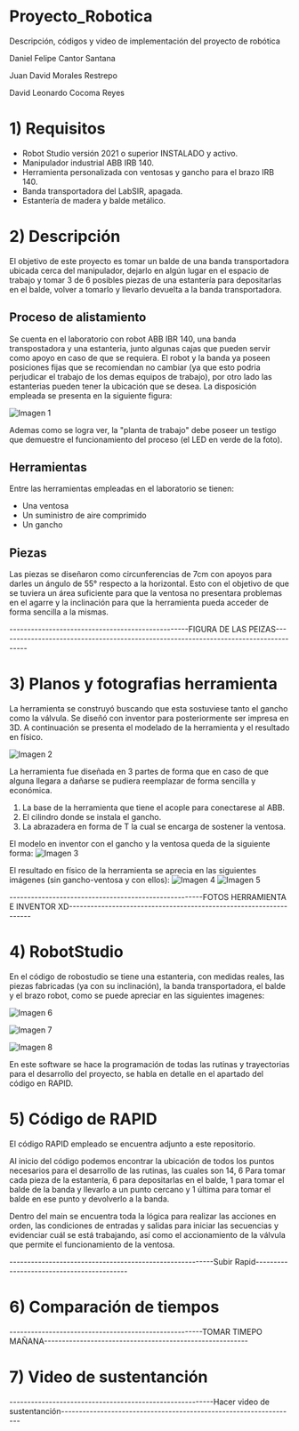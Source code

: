 # Proyecto_Robotica
Descripción, códigos y video de implementación del proyecto de robótica 


Daniel Felipe Cantor Santana

Juan David Morales Restrepo

David Leonardo Cocoma Reyes 

# 1) Requisitos

- Robot Studio versión 2021 o superior INSTALADO y activo.
- Manipulador industrial ABB IRB 140.
- Herramienta personalizada con ventosas y gancho para el brazo IRB 140.
- Banda transportadora del LabSIR, apagada.
- Estantería de madera y balde metálico.

# 2) Descripción

El objetivo de este proyecto es tomar un balde de una banda transportadora ubicada cerca del manipulador, dejarlo en algún lugar en el espacio de trabajo y tomar 3 de 6 posibles piezas de una estantería para depositarlas en el balde, volver a tomarlo y llevarlo devuelta a la banda transportadora.

## Proceso de alistamiento
Se cuenta en el laboratorio con robot ABB IBR 140, una banda transpostadora y una estanteria, junto algunas cajas que pueden servir como apoyo en caso de que se requiera. El robot y la banda ya poseen posiciones fijas que se recomiendan no cambiar (ya que esto podria perjudicar el trabajo de los demas equipos de trabajo), por otro lado las estanterias pueden tener la ubicación que se desea. La disposición empleada se presenta en la siguiente figura:

![Imagen 1](https://github.com/Robotica-2022-I/Proyecto_Robotica/blob/main/Imagenes%20proyecto/Brazo%20armado.jpg)

Ademas como se logra ver, la "planta de trabajo" debe poseer un testigo que demuestre el funcionamiento del proceso (el LED en verde de la foto).

## Herramientas
Entre las herramientas empleadas en el laboratorio se tienen:

  - Una ventosa
  - Un suministro de aire comprimido
  - Un gancho

## Piezas
Las piezas se diseñaron como circunferencias de 7cm con apoyos para darles un ángulo de 55° respecto a la horizontal. Esto con el objetivo de que se tuviera un área suficiente para que la ventosa no presentara problemas en el agarre y la inclinación para que la herramienta pueda acceder de forma sencilla a la mismas.

--------------------------------------------------FIGURA DE LAS PEIZAS--------------------------------------------------------------------------------------

# 3) Planos y fotografias herramienta
La herramienta se construyó buscando que esta sostuviese tanto el gancho como la válvula. Se diseñó con inventor para posteriormente ser impresa en 3D. A continuación se presenta el modelado de la herramienta y el resultado en físico.

![Imagen 2](https://github.com/Robotica-2022-I/Proyecto_Robotica/blob/main/Imagenes%20proyecto/medidaspng.png)

La herramienta fue diseñada en 3 partes de forma que en caso de que alguna llegara a dañarse se pudiera reemplazar de forma sencilla y económica. 
1. La base de la herramienta que tiene el acople para conectarese al ABB.
2. El cilindro donde se instala el gancho.
3. La abrazadera en forma de T la cual se encarga de sostener la ventosa.

El modelo en inventor con el gancho y la ventosa queda de la siguiente forma:
![Imagen 3](https://github.com/Robotica-2022-I/Proyecto_Robotica/blob/main/Imagenes%20proyecto/ensamble.png)

El resultado en físico de la herramienta se aprecia en las siguientes imágenes (sin gancho-ventosa y con ellos):
![Imagen 4](https://github.com/Robotica-2022-I/Proyecto_Robotica/blob/main/Imagenes%20proyecto/Herramienta%20en%20físico.jpg)
![Imagen 5](https://github.com/Robotica-2022-I/Proyecto_Robotica/blob/main/Imagenes%20proyecto/Herramienta_gancho.jpg)




------------------------------------------------------FOTOS HERRAMIENTA E INVENTOR XD-------------------------------------------------------------------

# 4) RobotStudio
En el código de robostudio se tiene una estanteria, con medidas reales, las piezas fabricadas (ya con su inclinación), la banda transportadora, el balde y el brazo robot, como se puede apreciar en las siguientes imagenes:

![Imagen 6](https://github.com/Robotica-2022-I/Proyecto_Robotica/blob/main/Imagenes%20proyecto/inventor.png)

![Imagen 7](https://github.com/Robotica-2022-I/Proyecto_Robotica/blob/main/Imagenes%20proyecto/estanteria.png)

![Imagen 8](https://github.com/Robotica-2022-I/Proyecto_Robotica/blob/main/Imagenes%20proyecto/banda.png)

En este software se hace la programación de todas las rutinas y trayectorias para el desarrollo del proyecto, se habla en detalle en el apartado del código en RAPID.

# 5) Código de RAPID
El código RAPID empleado se encuentra adjunto a este repositorio. 

Al inicio del código podemos encontrar la ubicación de todos los puntos necesarios para el desarrollo de las rutinas, las cuales son 14, 6 Para tomar cada pieza de la estantería, 6 para depositarlas en el balde, 1 para tomar el balde de la banda y llevarlo a un punto cercano y 1 última para tomar el balde en ese punto y devolverlo a la banda.

Dentro del main se encuentra toda la lógica para realizar las acciones en orden, las condiciones de entradas y salidas para iniciar las secuencias y evidenciar cuál se está trabajando, así como el accionamiento de la válvula que permite el funcionamiento de la ventosa.

---------------------------------------------------------Subir Rapid------------------------------------------


# 6) Comparación de tiempos

------------------------------------------------------TOMAR TIMEPO MAÑANA---------------------------------------------------------

# 7) Video de sustentanción

---------------------------------------------------------Hacer video de sustentanción------------------------------------------------------------------

